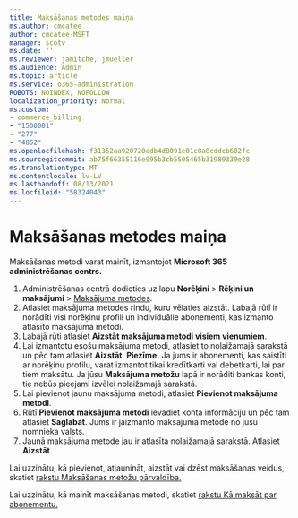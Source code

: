 ```yaml
---
title: Maksāšanas metodes maiņa
ms.author: cmcatee
author: cmcatee-MSFT
manager: scotv
ms.date: ''
ms.reviewer: jamitche, jmueller
ms.audience: Admin
ms.topic: article
ms.service: o365-administration
ROBOTS: NOINDEX, NOFOLLOW
localization_priority: Normal
ms.custom:
- commerce_billing
- "1500001"
- "277"
- "4852"
ms.openlocfilehash: f31352aa920720edb4d8091e01c8a8cddcb602fc
ms.sourcegitcommit: ab75f66355116e995b3cb5505465b31989339e28
ms.translationtype: MT
ms.contentlocale: lv-LV
ms.lasthandoff: 08/13/2021
ms.locfileid: "58324043"
---
```

# <a name="change-payment-method"></a>Maksāšanas metodes maiņa

Maksāšanas metodi varat mainīt, izmantojot **Microsoft 365 administrēšanas centrs.**
  
1. Administrēšanas centrā dodieties uz lapu **Norēķini** > **Rēķini un maksājumi** > [Maksājuma metodes](https://go.microsoft.com/fwlink/p/?linkid=2018806).
2. Atlasiet maksājuma metodes rindu, kuru vēlaties aizstāt. Labajā rūtī ir norādīti visi norēķinu profili un individuālie abonementi, kas izmanto atlasīto maksājuma metodi.
3. Labajā rūti atlasiet **Aizstāt maksājuma metodi visiem vienumiem**.
4. Lai izmantotu esošu maksājuma metodi, atlasiet to nolaižamajā sarakstā un pēc tam atlasiet **Aizstāt**.
    **Piezīme.** Ja jums ir abonementi, kas saistīti ar norēķinu profilu, varat izmantot tikai kredītkarti vai debetkarti, lai par tiem maksātu. Ja jūsu **Maksājuma metožu** lapā ir norāditi bankas konti, tie nebūs pieejami izvēlei nolaižamajā sarakstā.
5. Lai pievienot jaunu maksājuma metodi, atlasiet **Pievienot maksājuma metodi**.
6. Rūtī **Pievienot maksājuma metodi** ievadiet konta informāciju un pēc tam atlasiet **Saglabāt**. Jums ir jāizmanto maksājuma metode no jūsu nomnieka valsts.
7. Jaunā maksājuma metode jau ir atlasīta nolaižamajā sarakstā. Atlasiet **Aizstāt**.

Lai uzzinātu, kā pievienot, atjaunināt, aizstāt vai dzēst maksāšanas veidus, skatiet [rakstu Maksāšanas metožu pārvaldība.](https://docs.microsoft.com/microsoft-365/commerce/billing-and-payments/manage-payment-methods)

Lai uzzinātu, kā mainīt maksāšanas metodi, skatiet [rakstu Kā maksāt par abonementu.](https://docs.microsoft.com/microsoft-365/commerce/billing-and-payments/pay-for-your-subscription)